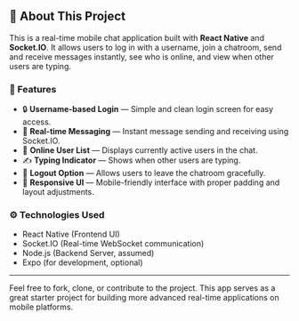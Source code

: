 ## 📱 About This Project

This is a real-time mobile chat application built with **React Native** and **Socket.IO**. It allows users to log in with a username, join a chatroom, send and receive messages instantly, see who is online, and view when other users are typing.

### 🔧 Features

- 🔒 **Username-based Login** — Simple and clean login screen for easy access.
- 💬 **Real-time Messaging** — Instant message sending and receiving using Socket.IO.
- 👀 **Online User List** — Displays currently active users in the chat.
- ✍️ **Typing Indicator** — Shows when other users are typing.
- 🚪 **Logout Option** — Allows users to leave the chatroom gracefully.
- 📱 **Responsive UI** — Mobile-friendly interface with proper padding and layout adjustments.

### ⚙️ Technologies Used

- React Native (Frontend UI)
- Socket.IO (Real-time WebSocket communication)
- Node.js (Backend Server, assumed)
- Expo (for development, optional)

---

Feel free to fork, clone, or contribute to the project. This app serves as a great starter project for building more advanced real-time applications on mobile platforms.

